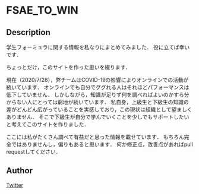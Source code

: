 # FSAE_TO_WIN
## Description
学生フォーミュラに関する情報を私なりにまとめてみました．
役に立てば幸いです．


ちょっとだけ，このサイトを作った思いを綴ります．

現在（2020/7/28），弊チームはCOVID-19の影響によりオンラインでの活動が続いています．
オンラインでも自分でググれる人はそれほどパフォーマンスは低下していません．
しかしながら，知識が足りず何を調べればよいのかすら分からない人にとっては窮地が続いています．
私自身，上級生と下級生の知識の差がどんどん広がっていることを実感しており，この現状は組織として望ましくありません．
そこで下級生が自分で学んでいくことを少しでもサポートしたいと考えてこのサイトを作りました．


ここには私がたくさん調べて有益だと思った情報を載せています．
もちろん完全ではありませんし，偏りもあると思います．
何か修正点，改善点があればpull requestしてください．

## Author
[Twitter](https://twitter.com/xxKFZ1S)